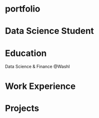 # portfolio

# Data Science Student

# Education
Data Science & Finance @WashI

# Work Experience

# Projects
